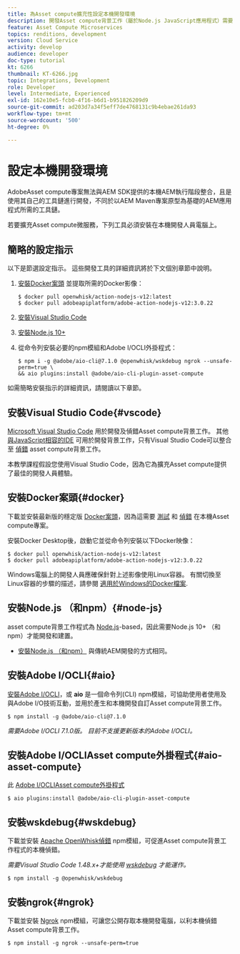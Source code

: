 ```yaml
---
title: 為Asset compute擴充性設定本機開發環境
description: 開發Asset compute背景工作（屬於Node.js JavaScript應用程式）需要與傳統AEM開發不同的特定開發工具，從Node.js和各種npm模組到Docker Desktop和Microsoft Visual Studio Code。
feature: Asset Compute Microservices
topics: renditions, development
version: Cloud Service
activity: develop
audience: developer
doc-type: tutorial
kt: 6266
thumbnail: KT-6266.jpg
topic: Integrations, Development
role: Developer
level: Intermediate, Experienced
exl-id: 162e10e5-fcb0-4f16-b6d1-b951826209d9
source-git-commit: ad203d7a34f5eff7de4768131c9b4ebae261da93
workflow-type: tm+mt
source-wordcount: '500'
ht-degree: 0%

---
```


# 設定本機開發環境

AdobeAsset compute專案無法與AEM SDK提供的本機AEM執行階段整合，且是使用其自己的工具鏈進行開發，不同於以AEM Maven專案原型為基礎的AEM應用程式所需的工具鏈。

若要擴充Asset compute微服務，下列工具必須安裝在本機開發人員電腦上。

## 簡略的設定指示

以下是節選設定指示。 這些開發工具的詳細資訊將於下文個別章節中說明。

1. [安裝Docker案頭](https://www.docker.com/products/docker-desktop) 並提取所需的Docker影像：

   ```
   $ docker pull openwhisk/action-nodejs-v12:latest
   $ docker pull adobeapiplatform/adobe-action-nodejs-v12:3.0.22
   ```

1. [安裝Visual Studio Code](https://code.visualstudio.com/download)
1. [安裝Node.js 10+](../../local-development-environment/development-tools.md#node-js)
1. 從命令列安裝必要的npm模組和Adobe I/OCLI外掛程式：

   ```
   $ npm i -g @adobe/aio-cli@7.1.0 @openwhisk/wskdebug ngrok --unsafe-perm=true \
   && aio plugins:install @adobe/aio-cli-plugin-asset-compute
   ```

如需簡略安裝指示的詳細資訊，請閱讀以下章節。

## 安裝Visual Studio Code{#vscode}

[Microsoft Visual Studio Code](https://code.visualstudio.com/download) 用於開發及偵錯Asset compute背景工作。 其他 [與JavaScript相容的IDE](../../local-development-environment/development-tools.md#set-up-the-development-ide) 可用於開發背景工作，只有Visual Studio Code可以整合至 [偵錯](../test-debug/debug.md) asset compute背景工作。

本教學課程假設您使用Visual Studio Code，因為它為擴充Asset compute提供了最佳的開發人員體驗。

## 安裝Docker案頭{#docker}

下載並安裝最新版的穩定版 [Docker案頭](https://www.docker.com/products/docker-desktop)，因為這需要 [測試](../test-debug/test.md) 和 [偵錯](../test-debug/debug.md) 在本機Asset compute專案。

安裝Docker Desktop後，啟動它並從命令列安裝以下Docker映像：

```
$ docker pull openwhisk/action-nodejs-v12:latest
$ docker pull adobeapiplatform/adobe-action-nodejs-v12:3.0.22
```

Windows電腦上的開發人員應確保針對上述影像使用Linux容器。 有關切換至Linux容器的步驟的描述，請參閱 [適用於Windows的Docker檔案](https://docs.docker.com/docker-for-windows/).

## 安裝Node.js （和npm）{#node-js}

asset compute背景工作程式為 [Node.js](https://nodejs.org/)-based，因此需要Node.js 10+ （和npm）才能開發和建置。

+ [安裝Node.js （和npm）](../../local-development-environment/development-tools.md#node-js) 與傳統AEM開發的方式相同。

## 安裝Adobe I/OCLI{#aio}

[安裝Adobe I/OCLI](../../local-development-environment/development-tools.md#aio-cli)，或 __aio__ 是一個命令列(CLI) npm模組，可協助使用者使用及與Adobe I/O技術互動，並用於產生和本機開發自訂Asset compute背景工作。

```
$ npm install -g @adobe/aio-cli@7.1.0
```

_需要Adobe I/OCLI 7.1.0版。 目前不支援更新版本的Adobe I/OCLI。_


## 安裝Adobe I/OCLIAsset compute外掛程式{#aio-asset-compute}

此 [Adobe I/OCLIAsset compute外掛程式](https://github.com/adobe/aio-cli-plugin-asset-compute)

```
$ aio plugins:install @adobe/aio-cli-plugin-asset-compute
```

## 安裝wskdebug{#wskdebug}

下載並安裝 [Apache OpenWhisk偵錯](https://www.npmjs.com/package/@openwhisk/wskdebug) npm模組，可促進Asset compute背景工作程式的本機偵錯。

_需要Visual Studio Code 1.48.x+才能使用 [wskdebug](#wskdebug) 才能運作。_

```
$ npm install -g @openwhisk/wskdebug
```

## 安裝ngrok{#ngrok}

下載並安裝 [Ngrok](https://www.npmjs.com/package/ngrok) npm模組，可讓您公開存取本機開發電腦，以利本機偵錯Asset compute背景工作。

```
$ npm install -g ngrok --unsafe-perm=true
```
